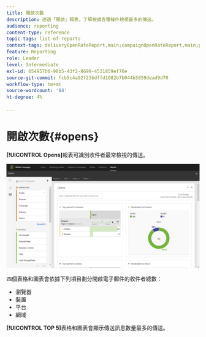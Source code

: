 ```yaml
---
title: 開啟次數
description: 透過「開啟」報表，了解根據各種條件檢視最多的傳送。
audience: reporting
content-type: reference
topic-tags: list-of-reports
context-tags: deliveryOpenRateReport,main;campaignOpenRateReport,main;programOpenRateReport,main
feature: Reporting
role: Leader
level: Intermediate
exl-id: 654957b0-98b5-43f2-8699-4531859ef76e
source-git-commit: fcb5c4a92f23bdffd1082b7b044b5859dead9d70
workflow-type: tm+mt
source-wordcount: '64'
ht-degree: 4%

---
```


# 開啟次數{#opens}

**[!UICONTROL Opens]**&#x200B;報表可識別收件者最常檢視的傳送。

![](assets/delivery_reports_opens.png)

四個表格和圖表會依據下列項目劃分開啟電子郵件的收件者總數：

* 瀏覽器
* 裝置
* 平台
* 網域

**[!UICONTROL TOP 5]**&#x200B;表格和圖表會顯示傳送訊息數量最多的傳送。
